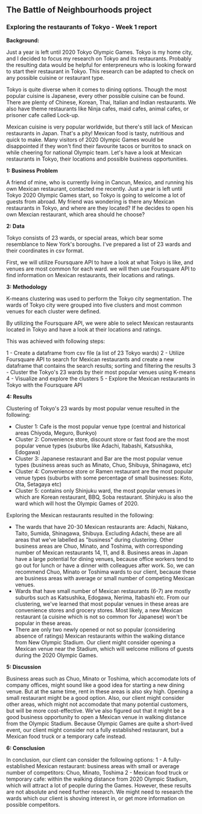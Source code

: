 ## The Battle of Neighbourhoods project

### Exploring the restaurants of Tokyo - Week 1 report

**Background:**

Just a year is left until 2020 Tokyo Olympic Games. Tokyo is my home city, and I decided to focus my research on Tokyo and its restaurants. Probably the resulting data would be helpful for enterpreneurs who is looking forward to start their restaurant in Tokyo. This research can be adapted to check on any possible cuisine or restaurant type.

Tokyo is quite diverse when it comes to dining options. Though the most popular cuisine is Japanese, every other possible cuisine can be found. There are plenty of Chinese, Korean, Thai, Italian and Indian restaurants. We also have theme restaurants like Ninja cafes, maid cafes, animal cafes, or prisoner cafe called Lock-up.

Mexican cuisine is very popular worldwide, but there's still lack of Mexican restaurants in Japan. That's a pity! Mexican food is tasty, nutritious and quick to make. Many visitors of 2020 Olympic Games would be disappointed if they won't find their favourite tacos or burritos to snack on while cheering for national Olympic team. Let's have a look at Mexican restaurants in Tokyo, their locations and possible business opportunities.



**1: Business Problem**

A friend of mine, who is currently living in Cancun, Mexico, and running his own Mexican restaurant, contacted me recently. Just a year is left until Tokyo 2020 Olympic Games start, so Tokyo is going to welcome a lot of guests from abroad. My friend was wondering is there any Mexican restaurants in Tokyo, and where are they located? If he decides to open his own Mexcian restaurant, which area should he choose? 



**2: Data**

Tokyo consists of 23 wards, or special areas, which bear some resemblance to New York's boroughs. I've prepared a list of 23 wards and their coordinates in csv format.

First, we will utilize Foursquare API to have a look at what Tokyo is like, and venues are most common for each ward. we will then use Foursquare API to find information on Mexican restaurants, their locations and ratings.



**3: Methodology**

K-means clustering was used to perform the Tokyo city segmentation. The wards of Tokyo city were grouped into five clusters and most common venues for each cluster were defined.

By utilizing the Foursquare API, we were able to select Mexican restaurants located in Tokyo and have a look at their locations and ratings.

This was achieved with following steps:

1 - Create a dataframe from csv file (a list of 23 Tokyo wards)
2 - Utilize Foursquare API to search for Mexican restaurants and create a new dataframe that contains the search results; sorting and filtering the results
3 - Cluster the Tokyo's 23 wards by their most popular venues using K-means
4 - Visualize and explore the clusters
5 - Explore the Mexican restaurants in Tokyo with the Foursquare API



**4: Results**

Clustering of Tokyo's 23 wards by most popular venue resulted in the following:
- Cluster 1: Cafe is the most popular venue type (central and historical areas Chiyoda, Meguro, Bunkyo)
- Cluster 2: Convenience store, discount store or fast food are the most popular venue types (suburbs like Adachi, Itabashi, Katsushika, Edogawa)
- Cluster 3: Japanese restaurant and Bar are the most popular venue types (business areas such as Minato, Chuo, Shibuya, Shinagawa, etc)
- Cluster 4: Convenience store or Ramen restaurant are the most popular venue types (suburbs with some percentage of small businesses: Koto, Ota, Setagaya etc)
- Cluster 5: contains only Shinjuku ward, the most popular venues in which are Korean restaurant, BBQ, Soba restaurant. Shinjuku is also the ward which will host the Olympic Games of 2020.

Exploring the Mexican restaurants resulted in the following:
- The wards that have 20-30 Mexican restaurants are: Adachi, Nakano, Taito, Sumida, Shinagawa, Shibuya. Excluding Adachi, these are all areas that we've labelled as "business" during clustering. Other business areas are Chuo, Minato, and Toshima, with corresponding number of Mexican restaurants 14, 11, and 8. Business areas in Japan have a large potential for dining venues, because office workers tend to go out for lunch or have a dinner with colleagues after work. So, we can recommend Chuo, Minato or Toshima wards to our client, because these are business areas with average or small number of competing Mexican venues.
- Wards that have small number of Mexican restaurants (6-7) are mostly suburbs such as Katsushika, Edogawa, Nerima, Itabashi etc. From our clustering, we've learned that most popular venues in these areas are convenience stores and grocery stores. Most likely, a new Mexican restaurant (a cuisine which is not so common for Japanese) won't be popular in these areas.
- There are only two newly opened or not so popular (considering absence of ratings) Mexican restaurants within the walking distance from New Olympic Stadium. Our client might consider opening a Mexican venue near the Stadium, which will welcome millions of guests during the 2020 Olympic Games.



**5: Discussion**

Business areas such as Chuo, Minato or Toshima, which accomodate lots of company offices, might sound like a good idea for starting a new dining venue. But at the same time, rent in these areas is also sky high. Opening a small restaurant might be a good option. Also, our client might consider other areas, which might not accomodate that many potential customers, but will be more cost-effective.
We've also figured out that it might be a good business opportunity to open a Mexican venue in walking distance from the Olympic Stadium. Because Olympic Games are quite a short-lived event, our client might consider not a fully established restaurant, but a Mexican food truck or a temporary cafe instead.



**6: Consclusion**

In conclusion, our client can consider the following options:
1 - A fully-established Mexican restaurant: business areas with small or average number of competitors: Chuo, Minato, Toshima
2 - Mexican food truck or temporary cafe: within the walking distance from 2020 Olympic Stadium, which will attract a lot of people during the Games. 
However, these results are not absolute and need further research. We might need to research the wards which our client is shoving interest in, or get more information on possible competitors.

